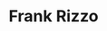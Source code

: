 ---
pid: FS52
title: Frank Rizzo
location_transcription: Where it is
zipcode: '19106'
outside_phl: 
neighborhood: Society Hill,Old City
age: '69'
age_range: 60-69
instagram: 
image_file_name: FS_52.jpg
proposal_transcription: 
topic: Figure,Philadelphia,Politics
topic_summary: 0, 0, 0
type: Other No Form
keywords_other: 
credit: 
image_labels: 
twitter: 
facebook: 
permalink: "/monuments/fs52/"
layout: item-page
---